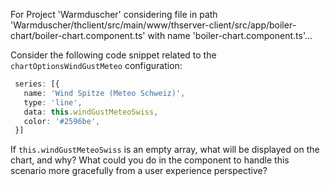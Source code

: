 For Project 'Warmduscher' considering file in path 'Warmduscher/thclient/src/main/www/thserver-client/src/app/boiler-chart/boiler-chart.component.ts' with name 'boiler-chart.component.ts'... 

Consider the following code snippet related to the `chartOptionsWindGustMeteo` configuration:

```typescript
 series: [{
   name: 'Wind Spitze (Meteo Schweiz)',
   type: 'line',
   data: this.windGustMeteoSwiss,
   color: '#2596be',
 }]
```

If `this.windGustMeteoSwiss` is an empty array, what will be displayed on the chart, and why?  What could you do in the component to handle this scenario more gracefully from a user experience perspective?
